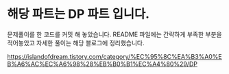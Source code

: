 # 해당 파트는 DP 파트 입니다. 

문제풀이를 한 코드를 커밋 해 놓았습니다. README 파일에는 간략하게 부족한 부분을 적어놓았고
자세한 풀이는 해당 블로그에 정리했습니다. 

https://islandofdream.tistory.com/category/%EC%95%8C%EA%B3%A0%EB%A6%AC%EC%A6%98%28%EB%B0%B1%EC%A4%80%29/DP
